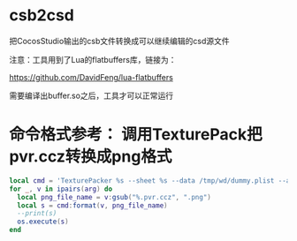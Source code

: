 # csb2csd
把CocosStudio输出的csb文件转换成可以继续编辑的csd源文件


注意：工具用到了Lua的flatbuffers库，链接为：

https://github.com/DavidFeng/lua-flatbuffers

需要编译出buffer.so之后，工具才可以正常运行

# 命令格式参考： 调用TexturePack把pvr.ccz转换成png格式

```lua
local cmd = 'TexturePacker %s --sheet %s --data /tmp/wd/dummy.plist --algorithm Basic --allow-free-size --no-trim'
for _, v in ipairs(arg) do
  local png_file_name = v:gsub("%.pvr.ccz", ".png")
  local s = cmd:format(v, png_file_name)
  --print(s)
  os.execute(s)
end
```
